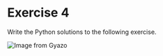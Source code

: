 # Exercise 4

Write the Python solutions to the following exercise.

![Image from Gyazo](https://i.gyazo.com/49ec39fb9f501ce8747d131795cc3835.png)